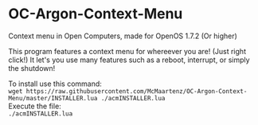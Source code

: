 # OC-Argon-Context-Menu
Context menu in Open Computers, made for OpenOS 1.7.2 (Or higher)

This program features a context menu for whereever you are! (Just right click!)
It let's you use many features such as a reboot, interrupt, or simply the shutdown!

To install use this command:<br>
`wget https://raw.githubusercontent.com/McMaartenz/OC-Argon-Context-Menu/master/INSTALLER.lua ./acmINSTALLER.lua`
<br>Execute the file:
<br>`./acmINSTALLER.lua`

